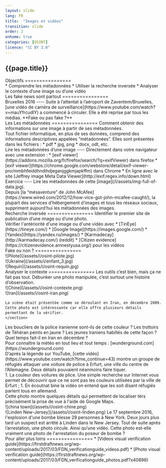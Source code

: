 ```yaml
---
layout: slide
lang: FR
title:  "Images et vidéos"
transition: slide
order: 2
onhome: true
categories: [OSINT]
licence: "CC BY 3.0"
---
```


<section>
  <h1>{{page.title}}</h1>
</section>

<section>
  <section data-markdown>
  Objectifs
  ================
  </section>
  <section data-markdown>
  * Comprendre les métadonnées
  * Utiliser la recherche inversée
  * Analyser le contexte d’une image ou d’une vidéo
  </section>
</section>

<section>
  <section data-markdown>
  Les fake news sont partout
  ================
  </section>
  <section data-markdown>
  Bruxelles 2016
  ----
  Suite à l’attentat à l’aéroport de Zaventem/Bruxelles, [une vidéo de caméra de surveillance](https://www.youtube.com/watch?v=mauYfrcudlY) a commencé à circuler.  
  Elle a été reprise par tous les médias. **Fake ou pas fake ?**
  </section>
</section>

<section>
  <section data-markdown>
  Les Les métadonnées
  ================
  Comment obtenir des informations sur une image à partir de ses métadonnées.
  </section>
  <section data-markdown>
  Tout fichier informatique, en plus de ses données, comprend des informations descriptives appelées “métadonnées”. Elles sont présentes dans les fichiers :
  * pdf
  * jpg, png
  * docx, odt, etc.
  </section>
  <section data-markdown>
  Lire les métadonnées d’une image
  ----
  Directement dans votre navigateur avec une extension : 
  *  [exif viewer](https://addons.mozilla.org/fr/firefox/search/?q=exifViewer) dans firefox
  *  [exif viewer](https://chrome.google.com/webstore/detail/exif-viewer-pro/mmbhfeiddhndihdjeganjggkmjapkffm) dans Chrome
  *  En ligne avec le site [Jeffrey image Meta Data Viewer](http://exif.regex.info/down.html)
  </section>
  <section data-markdown>
  Exercice
  ----
  Lire les métadonnées de cette [image](/i/assets/img-full-of-data.jpg).
  </section>
  <section data-markdown>
  Depuis [la “mésaventure” de John McAfee](https://www.wired.com/2012/12/how-vice-got-john-mcafee-caught/), la plupart des services d’hébergement d’images et tous les réseaux sociaux, suppriment aujourd’hui les métadonnées des images.
  </section>
</section>

<section>
  <section data-markdown>
  Recherche inversée
  ================
  Identifier le premier site de publication d’une image ou d’une photo.
  </section>
  <section data-markdown>
  Vérifier l'antériorité d'une image ou d'une vidéo avec
  * [TinEye](https://tineye.com/)
  * [Google Image](https://images.google.com/)
  * [Yandex](https://yandex.ru/images/)
  * [Karmadecay](http://karmadecay.com/) (reddit)
  * [Citizen evidence](https://citizenevidence.amnestyusa.org/) pour les vidéos
  </section>
</section>

<section>
  <section data-markdown>
  Fake ou non ?
  ================
  </section>
  <section data-markdown>
    ![Pilote](/assets/i/osint-pilote.jpg)
  </section>
  <section data-markdown>
  ![Ukraine](/assets/i/enfant_3.jpg)
  </section>
  <section data-markdown>
  ![Requin](/assets/i/osint-requin.jpg)
  </section>
</section>

<section>
  <section data-markdown>
  Analyser le contexte
  ================
  Les outils c’est bien, mais ça ne fait pas tout. Débunker une photo manipulée, c’est surtout une histoire d’observation.
  </section>
  <section data-markdown>
    ![Chine](/assets/i/osint-contexte.png)
  </section>
  <section data-markdown>
    ![Iran](/assets/i/osint-iran.png)
    
	La scène était présentée comme se déroulant en Iran, en décembre 2009. Cette photo est intéressante car elle offre plusieurs détails permettant de la vérifier.   
	</section>

  <section data-markdown>
		Les boucliers de la police iranienne sont-ils de cette couleur ? Les trottoirs de Téhéran peints en jaune ? Les jeunes Iraniens habillés de cette façon ? Quel temps fait-il en Iran en décembre ?
	</section>
  <section data-markdown>
    Pour connaître la météo en tout lieu et tout temps : [wunderground.com](https://wunderground.com)
  </section>
  <section data-markdown>
    D’après la légende sur YouTube, [cette vidéo](https://www.youtube.com/watch?time_continue=43) montre un groupe de réfugiés attaquer une voiture de police à Erfurt, une ville du centre de l’Allemagne. Deux détails pouvaient néanmoins faire tiquer.
  </section>
  <section data-markdown>
  1. La couleur des voitures de plice. Une simple recherche sur Internet vous permet de découvrir que ce ne sont pas les couleurs utilisées par la ville de Erfurt ;
  1. En écoutnat bine la vidéo on entend que les soit disant réfugiés parlent tous en allemand.
  </section>
  <section data-markdown>
  Cette photo montre quelques détails qui permettent de localiser tèrs précisément la prise de vue à l'aide de Google Maps.
  </section>
  <section data-markdown>
    ![china town](/assets/i/osint-chine.png)
  </section>
  <section data-markdown>
    ![Linden New-Jersey](/assets/i/osint-linden.png)
    Le 17 septembre 2016, l'explosion d'une bombe blesse 29 personnes à New York. Deux jours plus tard un suspect est arrêté à Linden dans le New Jersey. Tout de suite après l’arrestation, une photo circule. Ainsi qu’une vidéo. Cette photo est-elle vraiment une photo de l'arrestation du poseur de bombe ?
  </section>
</section>

<section>
  <section data-markdown>
  Pour aller plus loins
  ================
  * [Videos visual verification guide](https://firstdraftnews.org/wp-content/uploads/2017/03/FDN_verificationguide_videos.pdf)
  * [Photo visual verification guide](https://firstdraftnews.org/wp-content/uploads/2017/03/FDN_verificationguide_photos.pdf?x40896)
</section>
